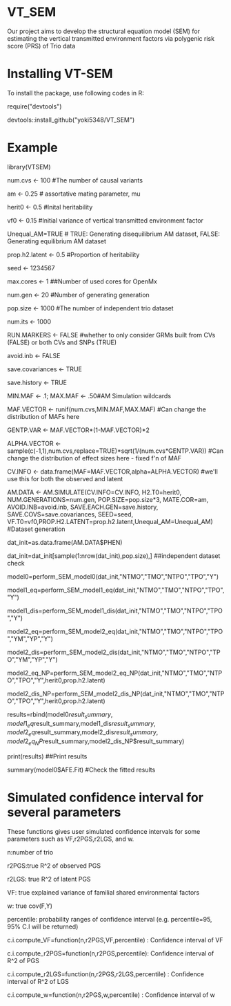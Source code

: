 # VT_SEM
Our project aims to develop the structural equation model (SEM) for estimating the vertical transmitted environment factors via polygenic risk score (PRS) of Trio data

# Installing VT-SEM

To install the package, use following codes in R:

require("devtools") 

devtools::install_github("yoki5348/VT_SEM")

# Example 

library(VTSEM) 

num.cvs <- 100 #The number of causal variants

am <-  0.25 # assortative mating parameter, mu

herit0 <- 0.5 #Inital heritability

vf0 <- 0.15 #Initial variance of vertical transmitted environment factor

Unequal_AM=TRUE # TRUE: Generating disequilibrium AM dataset, FALSE: Generating equilibrium AM dataset

prop.h2.latent <- 0.5 #Proportion of heritability 

seed <- 1234567

max.cores <- 1 ##Number of used cores for OpenMx

num.gen <- 20 #Number of generating generation

pop.size <- 1000 #The number of independent trio dataset

num.its <- 1000

RUN.MARKERS <- FALSE  #whether to only consider GRMs built from CVs (FALSE) or both CVs and SNPs (TRUE)

avoid.inb <- FALSE

save.covariances <- TRUE

save.history <- TRUE


MIN.MAF <- .1; MAX.MAF <- .50#AM Simulation wildcards

MAF.VECTOR <- runif(num.cvs,MIN.MAF,MAX.MAF)  #Can change the distribution of MAFs here

GENTP.VAR <- MAF.VECTOR*(1-MAF.VECTOR)*2

ALPHA.VECTOR <- sample(c(-1,1),num.cvs,replace=TRUE)\*sqrt(1/(num.cvs\*GENTP.VAR)) #Can change the distribution of effect sizes here - fixed f'n of MAF

CV.INFO <- data.frame(MAF=MAF.VECTOR,alpha=ALPHA.VECTOR) #we'll use this for both the observed and latent

AM.DATA <- AM.SIMULATE(CV.INFO=CV.INFO, H2.T0=herit0, NUM.GENERATIONS=num.gen, POP.SIZE=pop.size*3, MATE.COR=am, AVOID.INB=avoid.inb, SAVE.EACH.GEN=save.history, SAVE.COVS=save.covariances, SEED=seed, VF.T0=vf0,PROP.H2.LATENT=prop.h2.latent,Unequal_AM=Unequal_AM) #Dataset generation

dat_init=as.data.frame(AM.DATA$PHEN)

dat_init=dat_init[sample(1:nrow(dat_init),pop.size),] ##independent dataset check
  
model0=perform_SEM_model0(dat_init,"NTMO","TMO","NTPO","TPO","Y")
  
model1_eq=perform_SEM_model1_eq(dat_init,"NTMO","TMO","NTPO","TPO","Y")

model1_dis=perform_SEM_model1_dis(dat_init,"NTMO","TMO","NTPO","TPO","Y")

model2_eq=perform_SEM_model2_eq(dat_init,"NTMO","TMO","NTPO","TPO","YM","YP","Y")

model2_dis=perform_SEM_model2_dis(dat_init,"NTMO","TMO","NTPO","TPO","YM","YP","Y")

model2_eq_NP=perform_SEM_model2_eq_NP(dat_init,"NTMO","TMO","NTPO","TPO","Y",herit0,prop.h2.latent)

model2_dis_NP=perform_SEM_model2_dis_NP(dat_init,"NTMO","TMO","NTPO","TPO","Y",herit0,prop.h2.latent)

results=rbind(model0$result_summary,model1_eq$result_summary,model1_dis$result_summary,model2_eq$result_summary,model2_dis$result_summary,
                model2_eq_NP$result_summary,model2_dis_NP$result_summary)

print(results) ##Print results
  
summary(model0$AFE.Fit) #Check the fitted results 
  
# Simulated confidence interval for several parameters
These functions gives user simulated confidence intervals for some parameters such as VF,r2PGS,r2LGS, and w.

n:number of trio

r2PGS:true R^2 of observed PGS

r2LGS: true R^2 of latent PGS

VF: true explained variance of familial shared environmental factors

w: true cov(F,Y)

percentile: probability ranges of confidence interval (e.g. percentile=95, 95% C.I will be returned)

c.i.compute_VF=function(n,r2PGS,VF,percentile) : Confidence interval of VF

c.i.compute_r2PGS=function(n,r2PGS,percentile): Confidence interval of R^2 of PGS

c.i.compute_r2LGS=function(n,r2PGS,r2LGS,percentile) : Confidence interval of R^2 of LGS

c.i.compute_w=function(n,r2PGS,w,percentile) : Confidence interval of w
